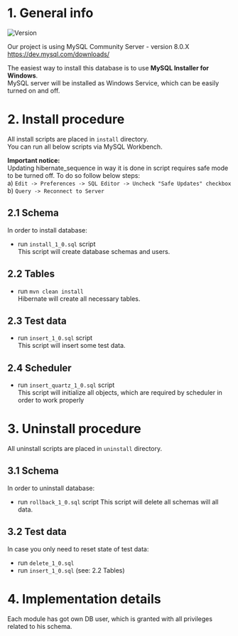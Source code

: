 # 1. General info
![Version](https://img.shields.io/badge/version-1.2-blue?style=for-the-badge)  

Our project is using MySQL Community Server - version 8.0.X 
https://dev.mysql.com/downloads/  

The easiest way to install this database is to use **MySQL Installer for Windows**.  
MySQL server will be installed as Windows Service, which can be easily turned on and off.
# 2. Install procedure
All install scripts are placed in `install` directory.  
You can run all below scripts via MySQL Workbench.  

**Important notice:**  
Updating hibernate_sequence in way it is done in script requires safe mode to be turned off. 
To do so follow below steps:  
a) `Edit -> Preferences -> SQL Editor -> Uncheck "Safe Updates" checkbox`  
b) `Query -> Reconnect to Server` 
## 2.1 Schema
In order to install database: 
* run `install_1_0.sql` script  
This script will create database schemas and users.  

## 2.2 Tables
* run `mvn clean install`  
Hibernate will create all necessary tables.  

## 2.3 Test data
* run `insert_1_0.sql` script  
This script will insert some test data.   

## 2.4 Scheduler
* run `insert_quartz_1_0.sql` script  
This script will initialize all objects, which are required by scheduler in order to work properly

# 3. Uninstall procedure
All uninstall scripts are placed in `uninstall` directory.  
## 3.1 Schema
In order to uninstall database:   
* run `rollback_1_0.sql` script
This script will delete all schemas will all data.  

## 3.2 Test data
In case you only need to reset state of test data:
* run `delete_1_0.sql`  
* run `insert_1_0.sql` (see: 2.2 Tables)  

# 4. Implementation details
Each module has got own DB user, which is granted with all privileges related to his schema.
